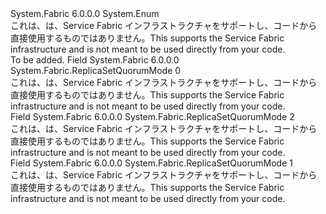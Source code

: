 <Type Name="ReplicaSetQuorumMode" FullName="System.Fabric.ReplicaSetQuorumMode">
  <TypeSignature Language="C#" Value="public enum ReplicaSetQuorumMode" />
  <TypeSignature Language="ILAsm" Value=".class public auto ansi sealed ReplicaSetQuorumMode extends System.Enum" />
  <TypeSignature Language="DocId" Value="T:System.Fabric.ReplicaSetQuorumMode" />
  <TypeSignature Language="VB.NET" Value="Public Enum ReplicaSetQuorumMode" />
  <TypeSignature Language="F#" Value="type ReplicaSetQuorumMode = " />
  <AssemblyInfo>
    <AssemblyName>System.Fabric</AssemblyName>
    <AssemblyVersion>6.0.0.0</AssemblyVersion>
  </AssemblyInfo>
  <Base>
    <BaseTypeName>System.Enum</BaseTypeName>
  </Base>
  <Docs>
    <summary><span data-ttu-id="36aaa-101">これは、は、Service Fabric インフラストラクチャをサポートし、コードから直接使用するものではありません。</span><span class="sxs-lookup"><span data-stu-id="36aaa-101">This supports the Service Fabric infrastructure and is not meant to be used directly from your code.</span></span></summary>
    <remarks>To be added.</remarks>
  </Docs>
  <Members>
    <Member MemberName="Invalid">
      <MemberSignature Language="C#" Value="Invalid" />
      <MemberSignature Language="ILAsm" Value=".field public static literal valuetype System.Fabric.ReplicaSetQuorumMode Invalid = int32(0)" />
      <MemberSignature Language="DocId" Value="F:System.Fabric.ReplicaSetQuorumMode.Invalid" />
      <MemberSignature Language="VB.NET" Value="Invalid" />
      <MemberSignature Language="F#" Value="Invalid = 0" Usage="System.Fabric.ReplicaSetQuorumMode.Invalid" />
      <MemberType>Field</MemberType>
      <AssemblyInfo>
        <AssemblyName>System.Fabric</AssemblyName>
        <AssemblyVersion>6.0.0.0</AssemblyVersion>
      </AssemblyInfo>
      <ReturnValue>
        <ReturnType>System.Fabric.ReplicaSetQuorumMode</ReturnType>
      </ReturnValue>
      <MemberValue>0</MemberValue>
      <Docs>
        <summary><span data-ttu-id="36aaa-102">これは、は、Service Fabric インフラストラクチャをサポートし、コードから直接使用するものではありません。</span><span class="sxs-lookup"><span data-stu-id="36aaa-102">This supports the Service Fabric infrastructure and is not meant to be used directly from your code.</span></span></summary>
      </Docs>
    </Member>
    <Member MemberName="QuorumAll">
      <MemberSignature Language="C#" Value="QuorumAll" />
      <MemberSignature Language="ILAsm" Value=".field public static literal valuetype System.Fabric.ReplicaSetQuorumMode QuorumAll = int32(2)" />
      <MemberSignature Language="DocId" Value="F:System.Fabric.ReplicaSetQuorumMode.QuorumAll" />
      <MemberSignature Language="VB.NET" Value="QuorumAll" />
      <MemberSignature Language="F#" Value="QuorumAll = 2" Usage="System.Fabric.ReplicaSetQuorumMode.QuorumAll" />
      <MemberType>Field</MemberType>
      <AssemblyInfo>
        <AssemblyName>System.Fabric</AssemblyName>
        <AssemblyVersion>6.0.0.0</AssemblyVersion>
      </AssemblyInfo>
      <ReturnValue>
        <ReturnType>System.Fabric.ReplicaSetQuorumMode</ReturnType>
      </ReturnValue>
      <MemberValue>2</MemberValue>
      <Docs>
        <summary><span data-ttu-id="36aaa-103">これは、は、Service Fabric インフラストラクチャをサポートし、コードから直接使用するものではありません。</span><span class="sxs-lookup"><span data-stu-id="36aaa-103">This supports the Service Fabric infrastructure and is not meant to be used directly from your code.</span></span></summary>
      </Docs>
    </Member>
    <Member MemberName="WriteQuorum">
      <MemberSignature Language="C#" Value="WriteQuorum" />
      <MemberSignature Language="ILAsm" Value=".field public static literal valuetype System.Fabric.ReplicaSetQuorumMode WriteQuorum = int32(1)" />
      <MemberSignature Language="DocId" Value="F:System.Fabric.ReplicaSetQuorumMode.WriteQuorum" />
      <MemberSignature Language="VB.NET" Value="WriteQuorum" />
      <MemberSignature Language="F#" Value="WriteQuorum = 1" Usage="System.Fabric.ReplicaSetQuorumMode.WriteQuorum" />
      <MemberType>Field</MemberType>
      <AssemblyInfo>
        <AssemblyName>System.Fabric</AssemblyName>
        <AssemblyVersion>6.0.0.0</AssemblyVersion>
      </AssemblyInfo>
      <ReturnValue>
        <ReturnType>System.Fabric.ReplicaSetQuorumMode</ReturnType>
      </ReturnValue>
      <MemberValue>1</MemberValue>
      <Docs>
        <summary><span data-ttu-id="36aaa-104">これは、は、Service Fabric インフラストラクチャをサポートし、コードから直接使用するものではありません。</span><span class="sxs-lookup"><span data-stu-id="36aaa-104">This supports the Service Fabric infrastructure and is not meant to be used directly from your code.</span></span></summary>
      </Docs>
    </Member>
  </Members>
</Type>
